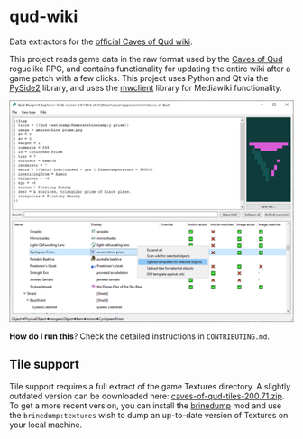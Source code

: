 # qud-wiki
Data extractors for the [official Caves of Qud wiki](https://wiki.cavesofqud.com/).  

This project reads game data in the raw format used by the [Caves of Qud](http://www.cavesofqud.com/) roguelike RPG, and contains functionality for updating the entire wiki after a game patch with a few clicks. This project uses Python and Qt via the [PySide2](https://wiki.qt.io/Qt_for_Python) library, and uses the [mwclient](https://mwclient.readthedocs.io/en/latest/) library for Mediawiki functionality.  

![screenshot](https://raw.githubusercontent.com/trashmonks/qud-wiki/main/screenshot.png)

**How do I run this**? 
Check the detailed instructions in `CONTRIBUTING.md`.

## Tile support
Tile support requires a full extract of the game Textures directory. A slightly outdated version can be downloaded here: [caves-of-qud-tiles-200.71.zip](https://www.dropbox.com/s/3hub59uoiamz0vq/caves-of-qud-tiles-200.71.zip?dl=1). To get a more recent version, you can install the [brinedump](https://github.com/TrashMonks/brinedump) mod and use the `brinedump:textures` wish to dump an up-to-date version of Textures on your local machine.
